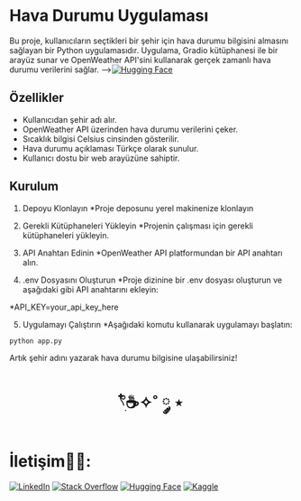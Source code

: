 # Hava Durumu Uygulaması


Bu proje, kullanıcıların seçtikleri bir şehir için hava durumu bilgisini almasını sağlayan bir Python uygulamasıdır.
Uygulama, Gradio kütüphanesi ile bir arayüz sunar ve OpenWeather API'sini kullanarak gerçek zamanlı hava durumu verilerini sağlar.
-->[![Hugging Face](https://img.shields.io/badge/HuggingFace-9C30FF?style=for-the-badge&logo=huggingface&logoColor=white)](https://huggingface.co/spaces/elfgk/HavaDurumu)

## Özellikler

* Kullanıcıdan şehir adı alır.
* OpenWeather API üzerinden hava durumu verilerini çeker.
* Sıcaklık bilgisi Celsius cinsinden gösterilir.
* Hava durumu açıklaması Türkçe olarak sunulur.
* Kullanıcı dostu bir web arayüzüne sahiptir.


## Kurulum
1. Depoyu Klonlayın
*Proje deposunu yerel makinenize klonlayın

2. Gerekli Kütüphaneleri Yükleyin
*Projenin çalışması için gerekli kütüphaneleri yükleyin.

3. API Anahtarı Edinin
*OpenWeather API platformundan bir API anahtarı alın.

4. .env Dosyasını Oluşturun
*Proje dizinine bir .env dosyası oluşturun ve aşağıdaki gibi API anahtarını ekleyin:

*API_KEY=your_api_key_here



5. Uygulamayı Çalıştırın
*Aşağıdaki komutu kullanarak uygulamayı başlatın:

```bash
python app.py
```


Artık şehir adını yazarak hava durumu bilgisine ulaşabilirsiniz!


<h1 align="center"> 𓍢ִ໋☕️✧˚ ༘ ⋆ </h1>

<h1> İletişim🧑‍💻: </h1>

[![LinkedIn](https://img.shields.io/badge/LinkedIn-0A66C2?style=for-the-badge&logo=linkedin&logoColor=white)](https://www.linkedin.com/in/elfgk/)
[![Stack Overflow](https://img.shields.io/badge/StackOverflow-FE7A16?style=for-the-badge&logo=stackoverflow&logoColor=white)](https://stackoverflow.com/users/27559679/elfgk)
[![Hugging Face](https://img.shields.io/badge/HuggingFace-9C30FF?style=for-the-badge&logo=huggingface&logoColor=white)](https://huggingface.co/elfgk)
[![Kaggle](https://img.shields.io/badge/Kaggle-20BEFF?style=for-the-badge&logo=kaggle&logoColor=white)](https://www.kaggle.com/elfgkk)

